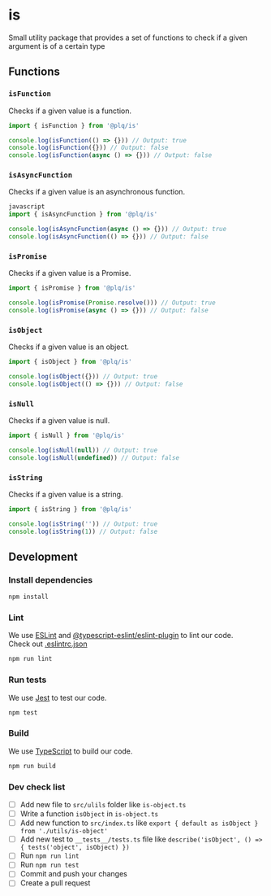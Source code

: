 # is
Small utility package that provides a set of functions to check if a given argument is of a certain type

## Functions

### `isFunction`

Checks if a given value is a function.

```javascript
import { isFunction } from '@plq/is'

console.log(isFunction(() => {})) // Output: true
console.log(isFunction({})) // Output: false
console.log(isFunction(async () => {})) // Output: false
```

### `isAsyncFunction`

Checks if a given value is an asynchronous function.

```javascript
javascript
import { isAsyncFunction } from '@plq/is'

console.log(isAsyncFunction(async () => {})) // Output: true
console.log(isAsyncFunction(() => {})) // Output: false
```

### `isPromise`

Checks if a given value is a Promise.

```javascript
import { isPromise } from '@plq/is'

console.log(isPromise(Promise.resolve())) // Output: true
console.log(isPromise(async () => {})) // Output: false
```

### `isObject`

Checks if a given value is an object.

```javascript
import { isObject } from '@plq/is'

console.log(isObject({})) // Output: true
console.log(isObject(() => {})) // Output: false
```

### `isNull`

Checks if a given value is null.

```javascript
import { isNull } from '@plq/is'

console.log(isNull(null)) // Output: true
console.log(isNull(undefined)) // Output: false
```

### `isString`

Checks if a given value is a string.

```javascript
import { isString } from '@plq/is'

console.log(isString('')) // Output: true
console.log(isString(1)) // Output: false
```

## Development

### Install dependencies

```bash
npm install
```

### Lint

We use [ESLint](https://eslint.org/) and [@typescript-eslint/eslint-plugin](https://www.npmjs.com/package/@typescript-eslint/eslint-plugin) to lint our code.
</br>
Check out [.eslintrc.json](https://github.com/Akurganow/is/blob/main/.eslintrc.json)

```bash
npm run lint
```

### Run tests

We use [Jest](https://jestjs.io/) to test our code.

```bash
npm test
```

### Build

We use [TypeScript](https://www.typescriptlang.org/) to build our code.

```bash
npm run build
```

### Dev check list

- [ ] Add new file to `src/ulils` folder like `is-object.ts`
- [ ] Write a function `isObject` in `is-object.ts`
- [ ] Add new function to `src/index.ts` like `export { default as isObject } from './utils/is-object'`
- [ ] Add new test to `__tests__/tests.ts` file like `describe('isObject', () => { tests('object', isObject) })`
- [ ] Run `npm run lint`
- [ ] Run `npm run test`
- [ ] Commit and push your changes
- [ ] Create a pull request
